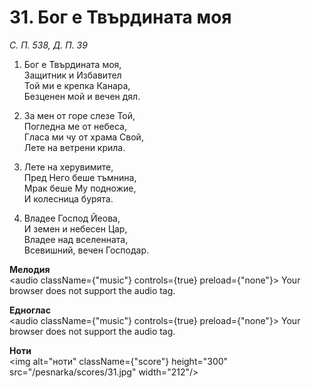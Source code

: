 # 31. Бог е Твърдината моя

_С. П. 538, Д. П. 39_

1. Бог е Твърдината моя,  
Защитник и Избавител  
Той ми е крепка Канара,  
Безценен мой и вечен дял.  

2. За мен от горе слезе Той,  
Погледна ме от небеса,  
Гласа ми чу от храма Свой,  
Лете на ветрени крила.  

3. Лете на херувимите,  
Пред Него беше тъмнина,  
Мрак беше Му подножие,  
И колесница бурята.  

4. Владее Господ Йеова,  
И земен и небесен Цар,  
Владее над вселенната,  
Всевишний, вечен Господар.

**Мелодия**  
<audio className={"music"} controls={true} preload={"none"}>
    <source src="/pesnarka/mp3/31.mp3" type="audio/mpeg"/>
    Your browser does not support the audio tag.
</audio>

**Едноглас**  
<audio className={"music"} controls={true} preload={"none"}>
    <source src="/pesnarka/transp/31.mp3" type="audio/mpeg"/>
    Your browser does not support the audio tag.
</audio>

**Ноти**  
<img alt="ноти" className={"score"} height="300" src="/pesnarka/scores/31.jpg" width="212"/>
